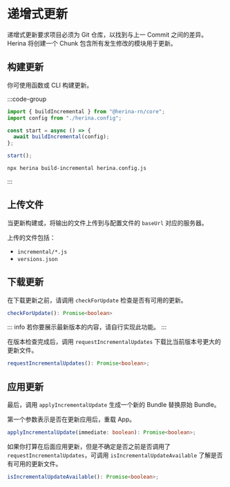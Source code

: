 # 递增式更新

递增式更新要求项目必须为 Git 仓库，以找到与上一 Commit 之间的差异。Herina 将创建一个 Chunk 包含所有发生修改的模块用于更新。

## 构建更新

你可使用函数或 CLI 构建更新。

:::code-group

```typescript [function]
import { buildIncremental } from "@herina-rn/core";
import config from "./herina.config";

const start = async () => {
  await buildIncremental(config);
};

start();
```

```bash [CLI]
npx herina build-incremental herina.config.js
```

:::

## 上传文件

当更新构建或，将输出的文件上传到与配置文件的 `baseUrl` 对应的服务器。

上传的文件包括：

- `incremental/*.js`
- `versions.json`

## 下载更新

在下载更新之前，请调用 `checkForUpdate` 检查是否有可用的更新。

```typescript
checkForUpdate(): Promise<boolean>
```

::: info
若你要展示最新版本的内容，请自行实现此功能。
:::

在版本检查完成后，调用 `requestIncrementalUpdates` 下载比当前版本号更大的更新文件。

```typescript
requestIncrementalUpdates(): Promise<boolean>;
```

## 应用更新

最后，调用 `applyIncrementalUpdate` 生成一个新的 Bundle 替换原始 Bundle。

第一个参数表示是否在更新应用后，重载 App。

```typescript
applyIncrementalUpdate(immediate: boolean): Promise<boolean>;
```

如果你打算在后面应用更新，但是不确定是否之前是否调用了 `requestIncrementalUpdates`，可调用 `isIncrementalUpdateAvailable` 了解是否有可用的更新文件。

```typescript
isIncrementalUpdateAvailable(): Promise<boolean>;
```
